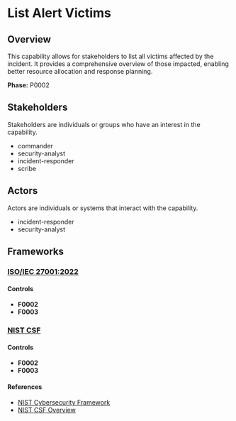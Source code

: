 # List Alert Victims

## Overview

This capability allows for stakeholders to list all victims affected by the incident. It provides a comprehensive overview of those impacted, enabling better resource allocation and response planning.

**Phase:** P0002

## Stakeholders
Stakeholders are individuals or groups who have an interest in the capability.

- commander
- security-analyst
- incident-responder
- scribe

## Actors
Actors are individuals or systems that interact with the capability.

- incident-responder
- security-analyst

## Frameworks
### [ISO/IEC 27001:2022](../frameworks/F0002.md)

#### Controls

- **F0002** 
- **F0003** 

### [NIST CSF](../frameworks/F0003.md)

#### Controls

- **F0002** 
- **F0003** 

#### References

- [NIST Cybersecurity Framework](https://www.nist.gov/cyberframework)
- [NIST CSF Overview](https://www.nist.gov/cyberframework/overview)